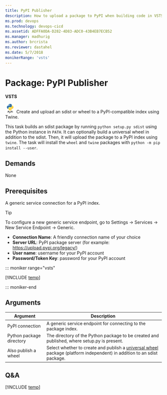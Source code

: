 ```yaml
---
title: PyPI Publisher
description: How to upload a package to PyPI when building code in VSTS and TFS
ms.prod: devops
ms.technology: devops-cicd
ms.assetid: ADFFA0DA-D282-4D83-ADC0-43B4EB7ECB52
ms.manager: madhurig
ms.author: brcrista
ms.reviewer: dastahel
ms.date: 5/7/2018
monikerRange: 'vsts'
---
```



# Package: PyPI Publisher

**VSTS**

![icon](_img/pypi-publisher.png) Create and upload an sdist or wheel to a PyPI-compatible index using Twine.

This task builds an sdist package by running `python setup.py sdist` using the Python instance in `PATH`.
It can optionally build a universal wheel in addition to the sdist.
Then, it will upload the package to a PyPI index using `twine`.
The task will install the `wheel` and `twine` packages with `python -m pip install --user`.

## Demands

None

## Prerequisites
A generic service connection for a PyPI index.

> [!TIP]
> To configure a new generic service endpoint, go to Settings -> Services -> New Service Endpoint -> Generic.
> * **Connection Name**: A friendly connection name of your choice
> * **Server URL**: PyPI package server (for example: https://upload.pypi.org/legacy/)
> * **User name**: username for your PyPI account
> * **Password/Token Key**: password for your PyPI account

::: moniker range="vsts"

[!INCLUDE [temp](../_shared/yaml/PyPIPublisherV0.0.md)]

::: moniker-end

## Arguments

| Argument | Description |
|----------|-------------|
| PyPI connection | A generic service endpoint for connecting to the package index. |
| Python package directory | The directory of the Python package to be created and published, where setup.py is present. |
| Also publish a wheel | Select whether to create and publish a [universal wheel](https://packaging.python.org/tutorials/distributing-packages/#wheels) package (platform independent) in addition to an sdist package. |

## Q&A
<!-- BEGINSECTION class="md-qanda" -->

[!INCLUDE [temp](../../_shared/qa-agents.md)]


<!-- ENDSECTION -->
